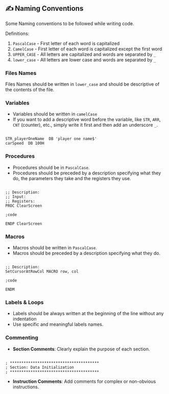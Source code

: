 ## ✍️ Naming Conventions

Some Naming conventions to be followed while writing code.  

Definitions:  
1. `PascalCase` - First letter of each word is capitalized
2. `CamelCase`  - First letter of each word is capitalized except the first word
3. `UPPER_CASE` - All letters are capitalized and words are separated by `_`
4. `lower_case` - All letters are lower case and words are separated by `_`

### Files Names
Files Names should be written in `lower_case` and should be descriptive of the contents of the file.

### Variables
- Variables should be written in `camelCase`
- If you want to add a descriptive word before the variable, like `STR`, `ARR`, `CNT` (counter), etc., simply write it first and then add an underscore `_`.
```Assembly

STR_playerOneName  DB 'player one name$'
carSpeed  DB 100H

```

### Procedures
- Procedures should be in `PascalCase`.
- Procedures should be preceded by a description specifying what they do, the parameters they take and the registers they use.
```Assembly

;; Description: 
;; Input:
;; Registers:
PROC ClearScreen

;code

ENDP ClearScreen

```

### Macros
- Macros should be written in `PascalCase`.
- Macros should be preceded by a description specifying what they do.
```Assembly

;; Description:
SetCursorAtRowCol MACRO row, col

;code

ENDM

```

### Labels & Loops
- Labels should be always written at the beginning of the line without any indentation
- Use specific and meaningful labels names.

### Commenting
- **Section Comments**: Clearly explain the purpose of each section.
```Assembly

; ***************************************
; Section: Data Initialization
; ***************************************

```
- **Instruction Comments**: Add comments for complex or non-obvious instructions.
